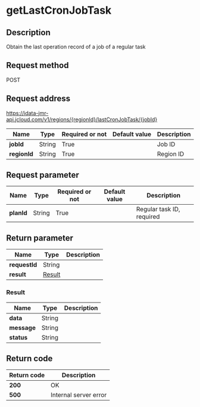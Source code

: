 # getLastCronJobTask


## Description
Obtain the last operation record of a job of a regular task

## Request method
POST

## Request address
https://idata-jmr-api.jcloud.com/v1/regions/{regionId}/lastCronJobTask/{jobId}

|Name|Type|Required or not|Default value|Description|
|---|---|---|---|---|
|**jobId**|String|True||Job ID|
|**regionId**|String|True||Region ID|

## Request parameter
|Name|Type|Required or not|Default value|Description|
|---|---|---|---|---|
|**planId**|String|True||Regular task ID, required|


## Return parameter
|Name|Type|Description|
|---|---|---|
|**requestId**|String||
|**result**|[Result](##Result)||


### <a name="Result">Result</a>
|Name|Type|Description|
|---|---|---|
|**data**|String||
|**message**|String||
|**status**|String||

## Return code
|Return code|Description|
|---|---|
|**200**|OK|
|**500**|Internal server error|

